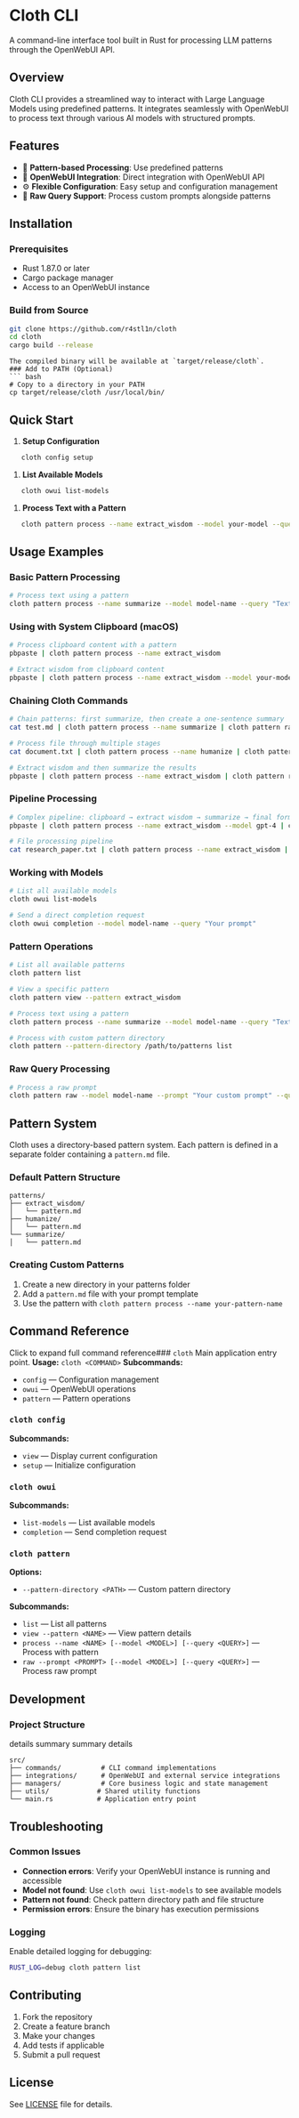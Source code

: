 # Cloth CLI

A command-line interface tool built in Rust for processing LLM patterns through the OpenWebUI API.

## Overview

Cloth CLI provides a streamlined way to interact with Large Language Models using predefined patterns. It integrates seamlessly with OpenWebUI to process text through various AI models with structured prompts.

## Features

- 🎯 **Pattern-based Processing**: Use predefined patterns 
- 🔌 **OpenWebUI Integration**: Direct integration with OpenWebUI API
- ⚙️ **Flexible Configuration**: Easy setup and configuration management
- 🚀 **Raw Query Support**: Process custom prompts alongside patterns

## Installation

### Prerequisites

- Rust 1.87.0 or later
- Cargo package manager
- Access to an OpenWebUI instance

### Build from Source

```bash
git clone https://github.com/r4stl1n/cloth
cd cloth
cargo build --release
```
```
The compiled binary will be available at `target/release/cloth`.
### Add to PATH (Optional)
``` bash
# Copy to a directory in your PATH
cp target/release/cloth /usr/local/bin/
```
## Quick Start
1. **Setup Configuration**
``` bash
   cloth config setup
```
1. **List Available Models**
``` bash
   cloth owui list-models
```
1. **Process Text with a Pattern**
``` bash
   cloth pattern process --name extract_wisdom --model your-model --query "Your text here"
```

## Usage Examples

### Basic Pattern Processing
```bash
# Process text using a pattern
cloth pattern process --name summarize --model model-name --query "Text to summarize"
```
### Using with System Clipboard (macOS)
``` bash
# Process clipboard content with a pattern
pbpaste | cloth pattern process --name extract_wisdom

# Extract wisdom from clipboard content
pbpaste | cloth pattern process --name extract_wisdom --model your-model
```
### Chaining Cloth Commands
``` bash
# Chain patterns: first summarize, then create a one-sentence summary
cat test.md | cloth pattern process --name summarize | cloth pattern raw --prompt "Return a one sentence summary of the text provided."

# Process file through multiple stages
cat document.txt | cloth pattern process --name humanize | cloth pattern process --name summarize

# Extract wisdom and then summarize the results
pbpaste | cloth pattern process --name extract_wisdom | cloth pattern raw --prompt "Create a bullet-point list of the key insights"
```
### Pipeline Processing
``` bash
# Complex pipeline: clipboard → extract wisdom → summarize → final formatting
pbpaste | cloth pattern process --name extract_wisdom --model gpt-4 | cloth pattern process --name summarize --model gpt-3.5 | cloth pattern raw --prompt "Format this as a tweet-length summary"

# File processing pipeline
cat research_paper.txt | cloth pattern process --name extract_wisdom | cloth pattern raw --prompt "Convert these insights into actionable recommendations"
```

### Working with Models
``` bash
# List all available models
cloth owui list-models

# Send a direct completion request
cloth owui completion --model model-name --query "Your prompt"
```
### Pattern Operations
``` bash
# List all available patterns
cloth pattern list

# View a specific pattern
cloth pattern view --pattern extract_wisdom

# Process text using a pattern
cloth pattern process --name summarize --model model-name --query "Text to summarize"

# Process with custom pattern directory
cloth pattern --pattern-directory /path/to/patterns list
```
### Raw Query Processing
``` bash
# Process a raw prompt
cloth pattern raw --model model-name --prompt "Your custom prompt" --query "Input text"
```
## Pattern System
Cloth uses a directory-based pattern system. Each pattern is defined in a separate folder containing a `pattern.md` file.
### Default Pattern Structure
``` 
patterns/
├── extract_wisdom/
│   └── pattern.md
├── humanize/
│   └── pattern.md
└── summarize/
│   └── pattern.md
```
### Creating Custom Patterns
1. Create a new directory in your patterns folder
2. Add a `pattern.md` file with your prompt template
3. Use the pattern with `cloth pattern process --name your-pattern-name`

## Command Reference
Click to expand full command reference### `cloth`
Main application entry point.
**Usage:** `cloth <COMMAND>`
**Subcommands:**
- `config` — Configuration management
- `owui` — OpenWebUI operations
- `pattern` — Pattern operations

### `cloth config`
**Subcommands:**
- `view` — Display current configuration
- `setup` — Initialize configuration

### `cloth owui`
**Subcommands:**
- `list-models` — List available models
- `completion`  — Send completion request

### `cloth pattern`
**Options:**
- `--pattern-directory <PATH>` — Custom pattern directory

**Subcommands:**
- `list` — List all patterns
- `view --pattern <NAME>` — View pattern details
- `process --name <NAME> [--model <MODEL>] [--query <QUERY>]` — Process with pattern
- `raw --prompt <PROMPT> [--model <MODEL>] [--query <QUERY>]` — Process raw prompt

## Development
### Project Structure
details
summary
summary
details
``` 
src/
├── commands/          # CLI command implementations
├── integrations/      # OpenWebUI and external service integrations
├── managers/          # Core business logic and state management
├── utils/            # Shared utility functions
└── main.rs           # Application entry point
``` 

## Troubleshooting
### Common Issues
- **Connection errors**: Verify your OpenWebUI instance is running and accessible
- **Model not found**: Use `cloth owui list-models` to see available models
- **Pattern not found**: Check pattern directory path and file structure
- **Permission errors**: Ensure the binary has execution permissions

### Logging
Enable detailed logging for debugging:
``` bash
RUST_LOG=debug cloth pattern list
```
## Contributing
1. Fork the repository
2. Create a feature branch
3. Make your changes
4. Add tests if applicable
5. Submit a pull request

## License
See [LICENSE](LICENSE) file for details.
